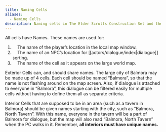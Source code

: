 ```yaml
---
title: Naming Cells
aliases:
  - Naming Cells
description: Naming cells in The Elder Scrolls Construction Set and the uses of cell names.
---
```

All cells have Names. These names are used for:

1. &nbsp; &nbsp; The name of the player’s location in the local map window.
2. &nbsp; &nbsp; The name of an NPC’s location for [[actors/dialogue/index|dialogue]] sorting.
3. &nbsp; &nbsp; The name of the cell as it appears on the large world map.

Exterior Cells can, and should share names. The large city of Balmora may be made up of 4 cells. Each cell should be named “Balmora”, so that the name is not flashing around on the map screen. Also, if dialogue is attached to everyone in “Balmora”, this dialogue can be filtered easily for multiple cells without having to define them all as separate criteria.

Interior Cells that are supposed to be in an area (such as a tavern in Balmora) should be given names starting with the city, such as “Balmora, North Tavern”. With this name, everyone in the tavern will be a part of Balmora for dialogue, but the map will also read “Balmora, North Tavern” when the PC walks in it. Remember, **all interiors must have unique names.**
